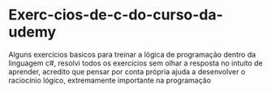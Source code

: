 # Exerc-cios-de-c-do-curso-da-udemy
Alguns exercícios basicos para treinar a lógica de programação dentro da linguagem c#, resolvi todos os exercícios sem olhar a resposta no intuito de aprender, acredito que pensar por conta própria ajuda a desenvolver o raciocínio lógico, extremamente importante na programação
